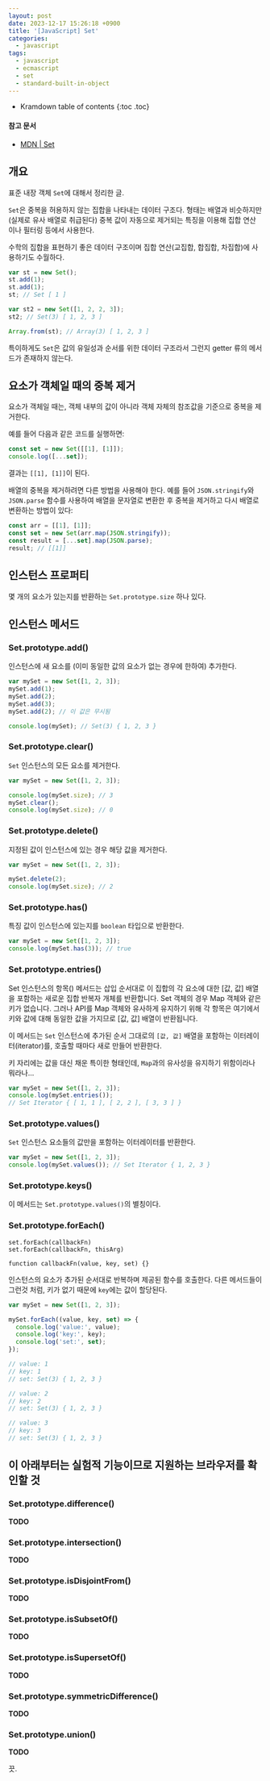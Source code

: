 ```yaml
---
layout: post
date: 2023-12-17 15:26:18 +0900
title: '[JavaScript] Set'
categories:
  - javascript
tags:
  - javascript
  - ecmascript
  - set
  - standard-built-in-object
---
```


* Kramdown table of contents
{:toc .toc}

#### 참고 문서

- [MDN \| Set](https://developer.mozilla.org/en-US/docs/Web/JavaScript/Reference/Global_Objects/Set)


## 개요

표준 내장 객체 `Set`에 대해서 정리한 글.

`Set`은 중복을 허용하지 않는 집합을 나타내는 데이터 구조다. 형태는 배열과 비슷하지만(실제로 유사 배열로 취급된다) 중복 값이 자동으로 제거되는 특징을 이용해 집합 연산이나 필터링 등에서 사용한다.

수학의 집합을 표현하기 좋은 데이터 구조이며 집합 연산(교집합, 합집합, 차집합)에 사용하기도 수월하다.

```js
var st = new Set();
st.add(1);
st.add(1);
st; // Set [ 1 ]

var st2 = new Set([1, 2, 2, 3]);
st2; // Set(3) [ 1, 2, 3 ]

Array.from(st); // Array(3) [ 1, 2, 3 ]
```

특이하게도 `Set`은 값의 유일성과 순서를 위한 데이터 구조라서 그런지 getter 류의 메서드가 존재하지 않는다.


## 요소가 객체일 때의 중복 제거

요소가 객체일 때는, 객체 내부의 값이 아니라 객체 자체의 참조값을 기준으로 중복을 제거한다.

예를 들어 다음과 같은 코드를 실행하면:

```javascript
const set = new Set([[1], [1]]);
console.log([...set]);
```

결과는 `[[1], [1]]`이 된다.

배열의 중복을 제거하려면 다른 방법을 사용해야 한다. 예를 들어 `JSON.stringify`와 `JSON.parse` 함수를 사용하여 배열을 문자열로 변환한 후 중복을 제거하고 다시 배열로 변환하는 방법이 있다:

```javascript
const arr = [[1], [1]];
const set = new Set(arr.map(JSON.stringify));
const result = [...set].map(JSON.parse);
result; // [[1]]
```


## 인스턴스 프로퍼티

몇 개의 요소가 있는지를 반환하는 `Set.prototype.size` 하나 있다.


## 인스턴스 메서드

### Set.prototype.add()

인스턴스에 새 요소를 (이미 동일한 값의 요소가 없는 경우에 한하여) 추가한다.

```js
var mySet = new Set([1, 2, 3]);
mySet.add(1);
mySet.add(2);
mySet.add(3);
mySet.add(2); // 이 값은 무시됨

console.log(mySet); // Set(3) { 1, 2, 3 }
```

### Set.prototype.clear()

`Set` 인스턴스의 모든 요소를 제거한다.

```js
var mySet = new Set([1, 2, 3]);

console.log(mySet.size); // 3
mySet.clear();
console.log(mySet.size); // 0
```

### Set.prototype.delete()

지정된 값이 인스턴스에 있는 경우 해당 값을 제거한다.

```js
var mySet = new Set([1, 2, 3]);

mySet.delete(2);
console.log(mySet.size); // 2
```

### Set.prototype.has()

특징 값이 인스턴스에 있는지를 `boolean` 타입으로 반환한다.

```js
var mySet = new Set([1, 2, 3]);
console.log(mySet.has(3)); // true
```

### Set.prototype.entries()

Set 인스턴스의 항목() 메서드는 삽입 순서대로 이 집합의 각 요소에 대한 [값, 값] 배열을 포함하는 새로운 집합 반복자 개체를 반환합니다. Set 객체의 경우 Map 객체와 같은 키가 없습니다. 그러나 API를 Map 객체와 유사하게 유지하기 위해 각 항목은 여기에서 키와 값에 대해 동일한 값을 가지므로 [값, 값] 배열이 반환됩니다.

이 메서드는 `Set` 인스턴스에 추가된 순서 그대로의 `[값, 값]` 배열을 포함하는 이터레이터(iterator)를, 호출할 때마다 새로 만들어 반환한다.

키 자리에는 값을 대신 채운 특이한 형태인데, `Map`과의 유사성을 유지하기 위함이라나 뭐라나...

```js
var mySet = new Set([1, 2, 3]);
console.log(mySet.entries());
// Set Iterator { [ 1, 1 ], [ 2, 2 ], [ 3, 3 ] }
```

### Set.prototype.values()

`Set` 인스턴스 요소들의 값만을 포함하는 이터레이터를 반환한다.

```js
var mySet = new Set([1, 2, 3]);
console.log(mySet.values()); // Set Iterator { 1, 2, 3 }
```

### Set.prototype.keys()

이 메서드는 `Set.prototype.values()`의 별칭이다.

### Set.prototype.forEach()

```
set.forEach(callbackFn)
set.forEach(callbackFn, thisArg)

function callbackFn(value, key, set) {}
```

인스턴스의 요소가 추가된 순서대로 반복하며 제공된 함수를 호출한다. 다른 메서드들이 그런것 처럼, 키가 없기 때문에 `key`에는 값이 할당된다.

```js
var mySet = new Set([1, 2, 3]);

mySet.forEach((value, key, set) => {
  console.log('value:', value);
  console.log('key:', key);
  console.log('set:', set);
});

// value: 1
// key: 1
// set: Set(3) { 1, 2, 3 }

// value: 2
// key: 2
// set: Set(3) { 1, 2, 3 }

// value: 3
// key: 3
// set: Set(3) { 1, 2, 3 }
```


## 이 아래부터는 실험적 기능이므로 지원하는 브라우저를 확인할 것

### Set.prototype.difference()

**TODO**

### Set.prototype.intersection()

**TODO**

### Set.prototype.isDisjointFrom()

**TODO**

### Set.prototype.isSubsetOf()

**TODO**

### Set.prototype.isSupersetOf()

**TODO**

### Set.prototype.symmetricDifference()

**TODO**

### Set.prototype.union()

**TODO**


끗.
